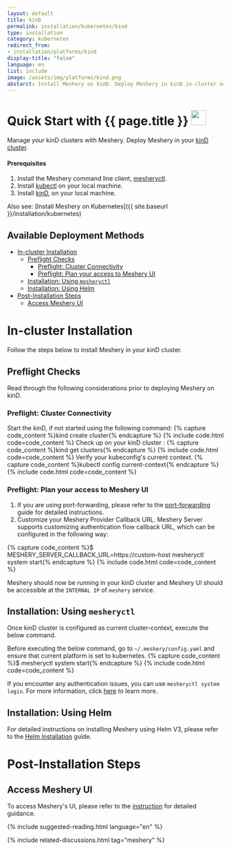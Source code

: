 ```yaml
---
layout: default
title: kinD
permalink: installation/kubernetes/kind
type: installation
category: kubernetes
redirect_from:
- installation/platforms/kind
display-title: "false"
language: en
list: include
image: /assets/img/platforms/kind.png
abstarct: Install Meshery on kinD. Deploy Meshery in kinD in-cluster or outside of kinD out-of-cluster.
---
```


<h1>Quick Start with {{ page.title }} <img src="{{ page.image }}" style="width:35px;height:35px;" /></h1>

Manage your kinD clusters with Meshery. Deploy Meshery in your [kinD cluster](#in-cluster-installation).

<div class="prereqs"><h4>Prerequisites</h4>
<ol>
<li>Install the Meshery command line client, <a href="{{ site.baseurl }}/installation/mesheryctl" class="meshery-light">mesheryctl</a>.</li>
<li>Install <a href="https://kubernetes.io/docs/tasks/tools/">kubectl</a> on your local machine.</li>
<li>Install <a href="https://kind.sigs.k8s.io/docs/user/quick-start/#installation">kinD</a>, on your local machine.</li>
</ol>
</div>

Also see: [Install Meshery on Kubernetes]({{ site.baseurl }}/installation/kubernetes)

## Available Deployment Methods

- [In-cluster Installation](#in-cluster-installation)
  - [Preflight Checks](#preflight-checks)
    - [Preflight: Cluster Connectivity](#preflight-cluster-connectivity)
    - [Preflight: Plan your access to Meshery UI](#preflight-plan-your-access-to-meshery-ui)
  - [Installation: Using `mesheryctl`](#installation-using-mesheryctl)
  - [Installation: Using Helm](#installation-using-helm)
- [Post-Installation Steps](#post-installation-steps)
  - [Access Meshery UI](#access-meshery-ui)

# In-cluster Installation

Follow the steps below to install Meshery in your kinD cluster.

## Preflight Checks

Read through the following considerations prior to deploying Meshery on kinD.

### Preflight: Cluster Connectivity

Start the kinD, if not started using the following command:
{% capture code_content %}kind create cluster{% endcapture %}
{% include code.html code=code_content %}
Check up on your kinD cluster :
{% capture code_content %}kind get clusters{% endcapture %}
{% include code.html code=code_content %}
Verify your kubeconfig's current context.
{% capture code_content %}kubectl config current-context{% endcapture %}
{% include code.html code=code_content %}

### Preflight: Plan your access to Meshery UI

1. If you are using port-forwarding, please refer to the [port-forwarding](/tasks/accessing-meshery-ui) guide for detailed instructions.
2. Customize your Meshery Provider Callback URL. Meshery Server supports customizing authentication flow callback URL, which can be configured in the following way:

{% capture code_content %}$ MESHERY_SERVER_CALLBACK_URL=https://custom-host mesheryctl system start{% endcapture %}
{% include code.html code=code_content %}

Meshery should now be running in your kinD cluster and Meshery UI should be accessible at the `INTERNAL IP` of `meshery` service.

## Installation: Using `mesheryctl`

Once kinD cluster is configured as current cluster-context, execute the below command.

Before executing the below command, go to `~/.meshery/config.yaml` and ensure that current platform is set to kubernetes.
{% capture code_content %}$ mesheryctl system start{% endcapture %}
{% include code.html code=code_content %}

If you encounter any authentication issues, you can use `mesheryctl system login`. For more information, click [here](/guides/mesheryctl/authenticate-with-meshery-via-cli) to learn more.

## Installation: Using Helm

For detailed instructions on installing Meshery using Helm V3, please refer to the [Helm Installation](/installation/kubernetes/helm) guide.

# Post-Installation Steps

## Access Meshery UI

To access Meshery's UI, please refer to the [instruction](/tasks/accessing-meshery-ui) for detailed guidance.

{% include suggested-reading.html language="en" %}

{% include related-discussions.html tag="meshery" %}